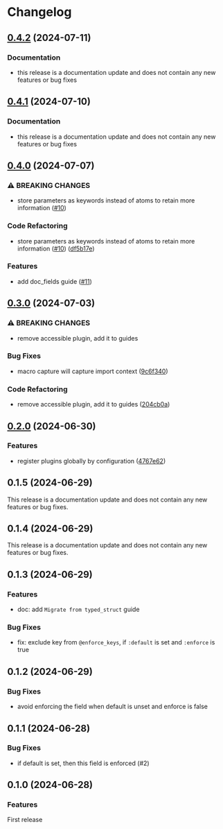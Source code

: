 # Changelog

## [0.4.2](https://github.com/elixir-typed-structor/typed_structor/compare/v0.4.1...v0.4.2) (2024-07-11)


### Documentation

* this release is a documentation update and does not contain any new features or bug fixes


## [0.4.1](https://github.com/elixir-typed-structor/typed_structor/compare/v0.4.0...v0.4.1) (2024-07-10)


### Documentation

* this release is a documentation update and does not contain any new features or bug fixes


## [0.4.0](https://github.com/elixir-typed-structor/typed_structor/compare/v0.3.0...v0.4.0) (2024-07-07)


### ⚠ BREAKING CHANGES

* store parameters as keywords instead of atoms to retain more information ([#10](https://github.com/elixir-typed-structor/typed_structor/issues/10))

### Code Refactoring

* store parameters as keywords instead of atoms to retain more information ([#10](https://github.com/elixir-typed-structor/typed_structor/issues/10)) ([df5b17e](https://github.com/elixir-typed-structor/typed_structor/commit/df5b17e09cb569cb1c93c470db0e9eb322e429b8))

### Features

* add doc_fields guide ([#11](https://github.com/elixir-typed-structor/typed_structor/pull/11))

## [0.3.0](https://github.com/elixir-typed-structor/typed_structor/compare/v0.2.0...v0.3.0) (2024-07-03)


### ⚠ BREAKING CHANGES

* remove accessible plugin, add it to guides

### Bug Fixes

* macro capture will capture import context ([9c6f340](https://github.com/elixir-typed-structor/typed_structor/commit/9c6f3406009565b1e7ccab77d7ce24a7ee3984e6))


### Code Refactoring

* remove accessible plugin, add it to guides ([204cb0a](https://github.com/elixir-typed-structor/typed_structor/commit/204cb0aeab5a7ca8d5a15d7e016243d66af6e595))

## [0.2.0](https://github.com/elixir-typed-structor/typed_structor/compare/v0.1.5...v0.2.0) (2024-06-30)


### Features

* register plugins globally by configuration ([4767e62](https://github.com/elixir-typed-structor/typed_structor/commit/4767e620c237777f535cfe763c773d13a4944c0f))

## 0.1.5 (2024-06-29)

This release is a documentation update and
does not contain any new features or bug fixes.

## 0.1.4 (2024-06-29)

This release is a documentation update and
does not contain any new features or bug fixes.

## 0.1.3 (2024-06-29)

### Features
- doc: add `Migrate from typed_struct` guide

### Bug Fixes
- fix: exclude key from `@enforce_keys`, if `:default` is set and `:enforce` is true

## 0.1.2 (2024-06-29)

### Bug Fixes
- avoid enforcing the field when default is unset and enforce is false

## 0.1.1 (2024-06-28)

### Bug Fixes
- if default is set, then this field is enforced (#2)

## 0.1.0 (2024-06-28)

### Features
First release
